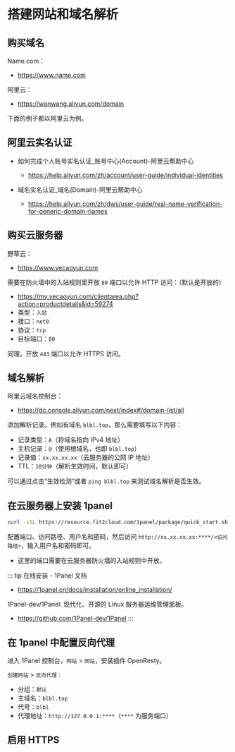 # 搭建网站和域名解析

## 购买域名

Name.com：
- https://www.name.com

阿里云：
- https://wanwang.aliyun.com/domain

下面的例子都以阿里云为例。

## 阿里云实名认证

* 如何完成个人账号实名认证_账号中心(Account)-阿里云帮助中心
  * https://help.aliyun.com/zh/account/user-guide/individual-identities

* 域名实名认证_域名(Domain)-阿里云帮助中心
  * https://help.aliyun.com/zh/dws/user-guide/real-name-verification-for-generic-domain-names

## 购买云服务器

野草云：
- https://www.yecaoyun.com

需要在防火墙中的入站规则里开放 `80` 端口以允许 HTTP 访问：（默认是开放的）
- https://my.yecaoyun.com/clientarea.php?action=productdetails&id=59274
- 类型：`入站`
- 接口：`net0`
- 协议：`tcp`
- 目标端口：`80`

同理，开放 `443` 端口以允许 HTTPS 访问。

## 域名解析

阿里云域名控制台：
- https://dc.console.aliyun.com/next/index#/domain-list/all

添加解析记录。例如有域名 `blbl.top`，那么需要填写以下内容：
- 记录类型：`A`（将域名指向 IPv4 地址）
- 主机记录：`@`（使用根域名，也即 `blbl.top`）
- 记录值：`xx.xx.xx.xx`（云服务器的公网 IP 地址）
- TTL：`10分钟`（解析生效时间，默认即可）

可以通过点击“生效检测”或者 `ping blbl.top` 来测试域名解析是否生效。

## 在云服务器上安装 1panel

```sh
curl -sSL https://resource.fit2cloud.com/1panel/package/quick_start.sh -o quick_start.sh && sudo bash quick_start.sh
```

配置端口、访问路径、用户名和密码，然后访问 `http://xx.xx.xx.xx:****/<访问路径>`，输入用户名和密码即可。
- 这里的端口需要在云服务器防火墙的入站规则中开放。

::: tip 在线安装 - 1Panel 文档
* https://1panel.cn/docs/installation/online_installation/

1Panel-dev/1Panel: 现代化、开源的 Linux 服务器运维管理面板。
* https://github.com/1Panel-dev/1Panel
:::

## 在 1panel 中配置反向代理

进入 1Panel 控制台，`网站` > `网站`，安装插件 OpenResty。

`创建网站` > `反向代理：`
- 分组：`默认`
- 主域名：`blbl.top`
- 代号：`blbl`
- 代理地址：`http://127.0.0.1:****`（`****` 为服务端口）

## 启用 HTTPS

